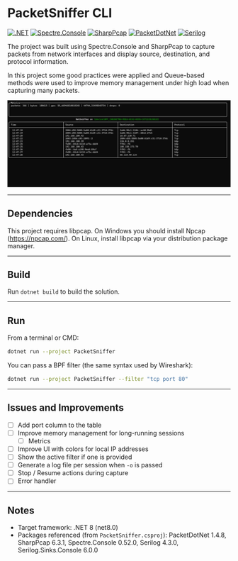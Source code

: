 # PacketSniffer CLI

[![.NET](https://img.shields.io/badge/.NET-net8.0-512BD4?style=flat-square)](https://dotnet.microsoft.com/)
[![Spectre.Console](https://img.shields.io/badge/Spectre.Console-0.52.0-4c1?style=flat-square)](https://spectreconsole.net/)
[![SharpPcap](https://img.shields.io/badge/SharpPcap-6.3.1-ff69b4?style=flat-square)](https://github.com/dotpcap/sharppcap)
[![PacketDotNet](https://img.shields.io/badge/PacketDotNet-1.4.8-007ec6?style=flat-square)](https://github.com/chmorgan/packetnet)
[![Serilog](https://img.shields.io/badge/Serilog-4.3.0-0d6efd?style=flat-square)](https://serilog.net/)

The project was built using Spectre.Console and SharpPcap to capture packets from network interfaces and display source, destination, and protocol information.

In this project some good practices were applied and Queue-based methods were used to improve memory management under high load when capturing many packets.

![Preview](./docs/preview_images/table_preview.png)

---

## Dependencies

This project requires libpcap. On Windows you should install Npcap (https://npcap.com/). On Linux, install libpcap via your distribution package manager.

---

## Build

Run `dotnet build` to build the solution.

---

## Run

From a terminal or CMD:

```bash
dotnet run --project PacketSniffer
```

You can pass a BPF filter (the same syntax used by Wireshark):

```bash
dotnet run --project PacketSniffer --filter "tcp port 80"
```

---

## Issues and Improvements

- [ ] Add port column to the table
- [ ] Improve memory management for long-running sessions
  - [ ] Metrics
- [ ] Improve UI with colors for local IP addresses
- [ ] Show the active filter if one is provided
- [ ] Generate a log file per session when `-o` is passed
- [ ] Stop / Resume actions during capture
- [ ] Error handler

---

## Notes

- Target framework: .NET 8 (net8.0)
- Packages referenced (from `PacketSniffer.csproj`): PacketDotNet 1.4.8, SharpPcap 6.3.1, Spectre.Console 0.52.0, Serilog 4.3.0, Serilog.Sinks.Console 6.0.0
